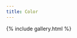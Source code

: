 ```yaml
---
title: Color
---
```

{% include gallery.html %}
<a-entity environment="preset: contact"></a-entity>
